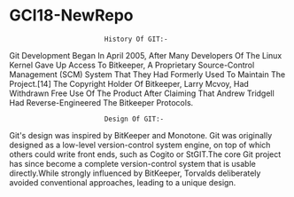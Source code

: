 # GCI18-NewRepo

							History Of GIT:-
Git Development Began In April 2005, After Many Developers Of The Linux Kernel Gave Up Access To Bitkeeper, A Proprietary Source-Control Management (SCM) System That They Had Formerly Used To Maintain The Project.[14] The Copyright Holder Of Bitkeeper, Larry Mcvoy, Had Withdrawn Free Use Of The Product After Claiming That Andrew Tridgell Had Reverse-Engineered The Bitkeeper Protocols.



							Design Of GIT:-
Git's design was inspired by BitKeeper and Monotone. Git was originally designed as a low-level version-control system engine, on top of which others could write front ends, such as Cogito or StGIT.The core Git project has since become a complete version-control system that is usable directly.While strongly influenced by BitKeeper, Torvalds deliberately avoided conventional approaches, leading to a unique design. 

